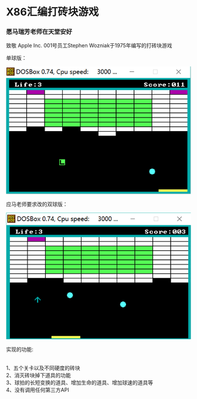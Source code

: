 <h1>X86汇编打砖块游戏</h1>
<h3>愿马瑞芳老师在天堂安好</h3>
<p>致敬 Apple Inc. 001号员工Stephen Wozniak于1975年编写的打砖块游戏</p>
<p>单球版：</p>
<img src="https://github.com/RobinChen95/Bricks/blob/master/assmbly.PNG">
<p>应马老师要求改的双球版：</p>
<img src="https://github.com/RobinChen95/Bricks/blob/master/assembly2.png">
<p>实现的功能:</p></br>
1、五个关卡以及不同硬度的砖块</br>
2、消灭砖块掉下道具的功能</br>
3、球拍的长短变换的道具、增加生命的道具、增加球速的道具等</br>
4、没有调用任何第三方API</p>

